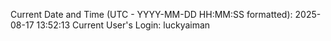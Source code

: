 Current Date and Time (UTC - YYYY-MM-DD HH:MM:SS formatted): 2025-08-17 13:52:13
Current User's Login: luckyaiman
